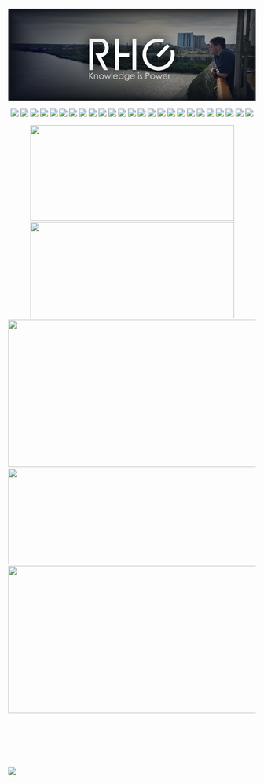 <!-- - https://github.com/dhyeythumar/awesome-readme-tools - -->

<!-- ----------- HEADER ------------ -->
<p align="center">
 <img src="https://raw.githubusercontent.com/RHGDEV/RHGDEV/master/Banner2025.png" alt="Title Image" />
</p>


<!-- ----------- TECH STACK ------------ --> <!-- - https://github.com/Ileriayo/markdown-badges#readme - -->
<!--<p align="center">Languages & Markups</p>-->
<p align="center">
 <img src="https://img.shields.io/badge/bitbucket-%230047B3?style=for-the-badge&logo=bitbucket&logoColor=fff"></img>
 <img src="https://img.shields.io/badge/cloudflare-F38020?style=for-the-badge&logo=cloudflare&logoColor=fff"></img>
 <img src="https://img.shields.io/badge/codepen-000?style=for-the-badge&logo=codepen&logoColor=fff"></img>
 <img src="https://img.shields.io/badge/css3-%231572B6?style=for-the-badge&logo=css3&logoColor=fff"></img>
 <img src="https://img.shields.io/badge/eslint-4B3263?style=for-the-badge&logo=eslint&logoColor=fff"></img>
 <img src="https://img.shields.io/badge/express.js-%23404d59?style=for-the-badge&logo=express&logoColor=fff"></img>
 <img src="https://img.shields.io/badge/firebase-%23039BE5?style=for-the-badge&logo=firebase&logoColor=fff"></img>
 <img src="https://img.shields.io/badge/gimp-657D8B?style=for-the-badge&logo=gimp&logoColor=fff"></img>
 <img src="https://img.shields.io/badge/git-%23F05033?style=for-the-badge&logo=git&logoColor=fff"></img>
 <img src="https://img.shields.io/badge/github-%23121011?style=for-the-badge&logo=github&logoColor=fff"></img>
 <img src="https://img.shields.io/badge/html5-%23E34F26?style=for-the-badge&logo=html5&logoColor=fff"></img>
 <img src="https://img.shields.io/badge/heroku-%23430098?style=for-the-badge&logo=heroku&logoColor=fff"></img>
 <img src="https://img.shields.io/badge/javascript-%23323330?style=for-the-badge&logo=javascript&logoColor=23F7DF1E"></img>
 <img src="https://img.shields.io/badge/lua-%232C2D72?style=for-the-badge&logo=lua&logoColor=fff"></img>
 <img src="https://img.shields.io/badge/markdown-%23000000?style=for-the-badge&logo=markdown&logoColor=fff"></img>
 <img src="https://img.shields.io/badge/microsoft%20sql%20server-CC2927?style=for-the-badge&logo=microsoft%20sql%20server&logoColor=fff"></img>
 <img src="https://img.shields.io/badge/microsoft_visio-3955A3?style=for-the-badge&logo=microsoft-visio&logoColor=fff"></img>
 <img src="https://img.shields.io/badge/mongodb-%234ea94b?style=for-the-badge&logo=mongodb&logoColor=fff"></img>
 <img src="https://img.shields.io/badge/node.js-6DA55F?style=for-the-badge&logo=node.js&logoColor=fff"></img>
 <img src="https://img.shields.io/badge/Notion-%23000000?style=for-the-badge&logo=notion&logoColor=fff"></img>
 <img src="https://img.shields.io/badge/npm-%23000000?style=for-the-badge&logo=npm&logoColor=fff"></img>
 <img src="https://img.shields.io/badge/postman-FF6C37?style=for-the-badge&logo=postman&logoColor=fff"></img>
 <img src="https://img.shields.io/badge/tailwindcss-%2338B2AC?style=for-the-badge&logo=tailwind-css&logoColor=fff"></img>
 <img src="https://img.shields.io/badge/trello-%23026AA7?style=for-the-badge&logo=trello&logoColor=fff"></img>
 <img src="https://img.shields.io/badge/visual_studio_code-0078d7?style=for-the-badge&logo=visual-studio-code&logoColor=fff"></img>
</p>


<!-- ----------- GITHUB STATS ------------ -->
<p align="center">
  <!-- ------- TBD ------- -->
  <!--<a href="https://github.com/jstrieb/github-stats"><img width=415 height=255 src="https://github.com/rhgdev/github-stats/blob/master/generated/overview.svg" alt=""/></a>
  <a href="https://github.com/jstrieb/github-stats"><img width=415 height=255 src="https://github.com/rhgdev/github-stats/blob/master/generated/languages.svg" alt=""/></a>-->
  <a href="https://github.com/anuraghazra/github-readme-stats"><img width=415 height=195 src="https://github-readme-stats.vercel.app/api?username=RHGDEV&custom_title=Stats&show_icons=true&count_private=true&include_all_commits=1&hide_border=true&cache_seconds=1800&bg_color=18191C&title_color=fff&text_color=fff&icon_color=fff" alt=""></a>
  <a href="https://github.com/denvercoder1/github-readme-streak-stats"><img width=415 height=195 src="https://streak-stats.demolab.com?user=RHGDEV&hide_border=true&fire=fff&ring=fff&currStreakNum=fff&stroke=fff&currStreakLabel=fff&sideLabels=fff&sideNums=fff&border=fff&dates=fff&background=18191C" alt=""/></a>
  <a href="https://github.com/ashutosh00710/github-readme-activity-graph"><img width=900 height=300 src="https://github-readme-activity-graph.vercel.app/graph?username=RHGDEV&hide_border=true&hide_title=true&area=true&area_color=fff&bg_color=18191C&color=fff&line=fff&point=fff" alt=""/></a>
  <a href="https://github.com/ryo-ma/github-profile-trophy"><img width=900 height=195 src="https://github-profile-trophy.vercel.app/?username=RHGDEV&no-frame=true&no-bg=1&theme=onestar&row=2&column=7" alt="" /></a>  
  <a href="https://github.com/anuraghazra/github-readme-stats"><img width=900 height=300 src="https://github-readme-stats.vercel.app/api/wakatime?username=RHGDev&layout=compact&hide_border=true&cache_seconds=1800&bg_color=18191C&hide_title=true&text_color=fff&hide=html,css,git,text" alt="" /></a>
</p>


<!-- ----------- SPOTIFY STATS ------------ -->
<p align="center">
  <a href="https://github.com/kittinan/spotify-github-profile"><img src="https://spotify-github-profile.vercel.app/api/view?uid=22jwdifyrvt3ioidsln7lxgna&cover_image=true&theme=natemoo-re&bar_color=ffffff&bar_color_cover=false" alt=""></a>
</p>


<!-- ----------- PROFILE STATS ------------ -->
<p align="center">
 <a href="https://komarev.com/ghpvc"><img src="https://komarev.com/ghpvc/?username=RHGDEV&label=VIEWS&color=grey&style=flat-square" alt=""/></a>
 <a href="https://badges.pufler.dev"><img src="https://badges.pufler.dev/years/RHGDEV?label=YEARS&color=grey&style=flat-square" alt=""/></a>
 <a href="https://badges.pufler.dev"><img src="https://badges.pufler.dev/repos/RHGDEV?label=REPOS&color=grey&style=flat-square" alt=""/></a>
 <a href="https://badges.pufler.dev"><img src="https://badges.pufler.dev/gists/RHGDEV?label=GISTS&color=grey&style=flat-square" alt=""/></a>
</p>
<p align="center"><a href="https://wakatime.com/@RHGDev"><img src="https://wakatime.com/badge/user/e4c40802-a41f-42d5-b82f-ec4fe03cc698.svg?color=grey&style=flat-square" alt=""></a></p>


<!-- ----------- STATS COUNTER ------------ -->
![](https://hit.yhype.me/github/profile?user_id=21209674)
